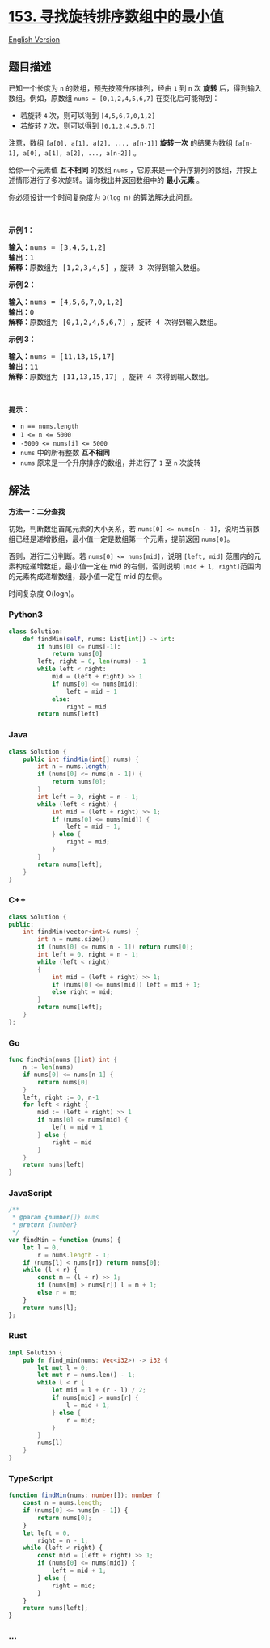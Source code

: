 # [153. 寻找旋转排序数组中的最小值](https://leetcode.cn/problems/find-minimum-in-rotated-sorted-array)

[English Version](/solution/0100-0199/0153.Find%20Minimum%20in%20Rotated%20Sorted%20Array/README_EN.md)

## 题目描述

<!-- 这里写题目描述 -->

已知一个长度为 <code>n</code> 的数组，预先按照升序排列，经由 <code>1</code> 到 <code>n</code> 次 <strong>旋转</strong> 后，得到输入数组。例如，原数组 <code>nums = [0,1,2,4,5,6,7]</code> 在变化后可能得到：

<ul>
	<li>若旋转 <code>4</code> 次，则可以得到 <code>[4,5,6,7,0,1,2]</code></li>
	<li>若旋转 <code>7</code> 次，则可以得到 <code>[0,1,2,4,5,6,7]</code></li>
</ul>

<p>注意，数组 <code>[a[0], a[1], a[2], ..., a[n-1]]</code> <strong>旋转一次</strong> 的结果为数组 <code>[a[n-1], a[0], a[1], a[2], ..., a[n-2]]</code> 。</p>

<p>给你一个元素值 <strong>互不相同</strong> 的数组 <code>nums</code> ，它原来是一个升序排列的数组，并按上述情形进行了多次旋转。请你找出并返回数组中的 <strong>最小元素</strong> 。</p>

<p>你必须设计一个时间复杂度为&nbsp;<code>O(log n)</code> 的算法解决此问题。</p>

<p>&nbsp;</p>

<p><strong>示例 1：</strong></p>

<pre>
<strong>输入：</strong>nums = [3,4,5,1,2]
<strong>输出：</strong>1
<strong>解释：</strong>原数组为 [1,2,3,4,5] ，旋转 3 次得到输入数组。
</pre>

<p><strong>示例 2：</strong></p>

<pre>
<strong>输入：</strong>nums = [4,5,6,7,0,1,2]
<strong>输出：</strong>0
<strong>解释：</strong>原数组为 [0,1,2,4,5,6,7] ，旋转 4 次得到输入数组。
</pre>

<p><strong>示例 3：</strong></p>

<pre>
<strong>输入：</strong>nums = [11,13,15,17]
<strong>输出：</strong>11
<strong>解释：</strong>原数组为 [11,13,15,17] ，旋转 4 次得到输入数组。
</pre>

<p>&nbsp;</p>

<p><strong>提示：</strong></p>

<ul>
	<li><code>n == nums.length</code></li>
	<li><code>1 &lt;= n &lt;= 5000</code></li>
	<li><code>-5000 &lt;= nums[i] &lt;= 5000</code></li>
	<li><code>nums</code> 中的所有整数 <strong>互不相同</strong></li>
	<li><code>nums</code> 原来是一个升序排序的数组，并进行了 <code>1</code> 至 <code>n</code> 次旋转</li>
</ul>

## 解法

<!-- 这里可写通用的实现逻辑 -->

**方法一：二分查找**

初始，判断数组首尾元素的大小关系，若 `nums[0] <= nums[n - 1]`，说明当前数组已经是递增数组，最小值一定是数组第一个元素，提前返回 `nums[0]`。

否则，进行二分判断。若 `nums[0] <= nums[mid]`，说明 `[left, mid]` 范围内的元素构成递增数组，最小值一定在 mid 的右侧，否则说明 `[mid + 1, right]`范围内的元素构成递增数组，最小值一定在 mid 的左侧。

时间复杂度 O(logn)。

<!-- tabs:start -->

### **Python3**

<!-- 这里可写当前语言的特殊实现逻辑 -->

```python
class Solution:
    def findMin(self, nums: List[int]) -> int:
        if nums[0] <= nums[-1]:
            return nums[0]
        left, right = 0, len(nums) - 1
        while left < right:
            mid = (left + right) >> 1
            if nums[0] <= nums[mid]:
                left = mid + 1
            else:
                right = mid
        return nums[left]
```

### **Java**

<!-- 这里可写当前语言的特殊实现逻辑 -->

```java
class Solution {
    public int findMin(int[] nums) {
        int n = nums.length;
        if (nums[0] <= nums[n - 1]) {
            return nums[0];
        }
        int left = 0, right = n - 1;
        while (left < right) {
            int mid = (left + right) >> 1;
            if (nums[0] <= nums[mid]) {
                left = mid + 1;
            } else {
                right = mid;
            }
        }
        return nums[left];
    }
}
```

### **C++**

```cpp
class Solution {
public:
    int findMin(vector<int>& nums) {
        int n = nums.size();
        if (nums[0] <= nums[n - 1]) return nums[0];
        int left = 0, right = n - 1;
        while (left < right)
        {
            int mid = (left + right) >> 1;
            if (nums[0] <= nums[mid]) left = mid + 1;
            else right = mid;
        }
        return nums[left];
    }
};
```

### **Go**

```go
func findMin(nums []int) int {
	n := len(nums)
	if nums[0] <= nums[n-1] {
		return nums[0]
	}
	left, right := 0, n-1
	for left < right {
		mid := (left + right) >> 1
		if nums[0] <= nums[mid] {
			left = mid + 1
		} else {
			right = mid
		}
	}
	return nums[left]
}
```

### **JavaScript**

```js
/**
 * @param {number[]} nums
 * @return {number}
 */
var findMin = function (nums) {
    let l = 0,
        r = nums.length - 1;
    if (nums[l] < nums[r]) return nums[0];
    while (l < r) {
        const m = (l + r) >> 1;
        if (nums[m] > nums[r]) l = m + 1;
        else r = m;
    }
    return nums[l];
};
```

### **Rust**

```rust
impl Solution {
    pub fn find_min(nums: Vec<i32>) -> i32 {
        let mut l = 0;
        let mut r = nums.len() - 1;
        while l < r {
            let mid = l + (r - l) / 2;
            if nums[mid] > nums[r] {
                l = mid + 1;
            } else {
                r = mid;
            }
        }
        nums[l]
    }
}
```

### **TypeScript**

```ts
function findMin(nums: number[]): number {
    const n = nums.length;
    if (nums[0] <= nums[n - 1]) {
        return nums[0];
    }
    let left = 0,
        right = n - 1;
    while (left < right) {
        const mid = (left + right) >> 1;
        if (nums[0] <= nums[mid]) {
            left = mid + 1;
        } else {
            right = mid;
        }
    }
    return nums[left];
}
```

### **...**

```

```

<!-- tabs:end -->
